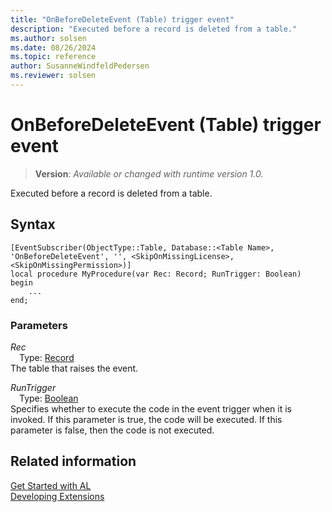 ```yaml
---
title: "OnBeforeDeleteEvent (Table) trigger event"
description: "Executed before a record is deleted from a table."
ms.author: solsen
ms.date: 08/26/2024
ms.topic: reference
author: SusanneWindfeldPedersen
ms.reviewer: solsen
---
```

[//]: # (START>DO_NOT_EDIT)
[//]: # (IMPORTANT:Do not edit any of the content between here and the END>DO_NOT_EDIT.)
[//]: # (Any modifications should be made in the .xml files in the ModernDev repo.)

# OnBeforeDeleteEvent (Table) trigger event
> **Version**: _Available or changed with runtime version 1.0._

Executed before a record is deleted from a table.


## Syntax
```AL
[EventSubscriber(ObjectType::Table, Database::<Table Name>, 'OnBeforeDeleteEvent', '', <SkipOnMissingLicense>, <SkipOnMissingPermission>)]
local procedure MyProcedure(var Rec: Record; RunTrigger: Boolean)
begin
    ...
end;
```

### Parameters

*Rec*  
&emsp;Type: [Record](../../../methods-auto/record/record-data-type.md)  
The table that raises the event.  

*RunTrigger*  
&emsp;Type: [Boolean](../../../methods-auto/boolean/boolean-data-type.md)  
Specifies whether to execute the code in the event trigger when it is invoked. If this parameter is true, the code will be executed. If this parameter is false, then the code is not executed.  



[//]: # (IMPORTANT: END>DO_NOT_EDIT)
## Related information  
[Get Started with AL](../../../devenv-get-started.md)  
[Developing Extensions](../../../devenv-dev-overview.md)   